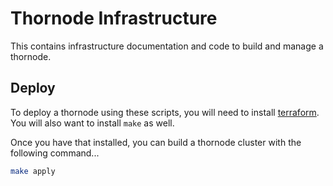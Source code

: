 Thornode Infrastructure
========================

This contains infrastructure documentation and code to build and manage a
thornode.

## Deploy
To deploy a thornode using these scripts, you will need to install
[terraform](https://www.terraform.io/). You will also want to install `make`
as well.

Once you have that installed, you can build a thornode cluster with the
following command...
```bash
make apply
```
